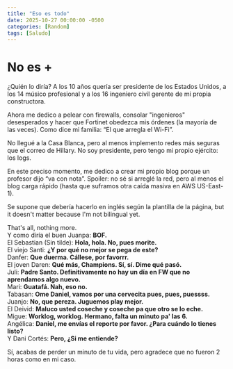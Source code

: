 ```yaml
---
title: "Eso es todo"
date: 2025-10-27 00:00:00 -0500
categories: [Random]
tags: [Saludo]
---
```


# No es +

¿Quién lo diría? A los 10 años quería ser presidente de los Estados Unidos, a los 14 músico profesional y a los 16 ingeniero civil gerente de mi propia constructora.

Ahora me dedico a pelear con firewalls, consolar "ingenieros" desesperados y hacer que Fortinet obedezca mis órdenes (la mayoría de las veces). Como dice mi familia: “El que arregla el Wi-Fi”.

No llegué a la Casa Blanca, pero al menos implemento redes más seguras que el correo de Hillary. No soy presidente, pero tengo mi propio ejército: los logs.

En este preciso momento, me dedico a crear mi propio blog porque un profesor dijo “va con nota”. Spoiler: no sé si arreglé la red, pero al menos el blog carga rápido (hasta que suframos otra caída masiva en AWS US-East-1).

Se supone que debería hacerlo en inglés según la plantilla de la página, but it doesn't matter because I'm not bilingual yet.

That's all, nothing more.  
Y como diría el buen Juanpa: **BOF.**  
El Sebastian (Sin tilde): **Hola, hola. No, pues morite.**  
El viejo Santi: **¿Y por qué no mejor se pega de este?**  
Danfer: **Que duerma. Cállese, por favorrr.**  
El joven Daren: **Qué más, Champions. Sí, sí. Dime qué pasó.**  
Juli: **Padre Santo. Definitivamente no hay un día en FW que no aprendamos algo nuevo.**  
Mari: **Guatafá. Nah, eso no.**  
Tabasan: **Ome Daniel, vamos por una cervecita pues, pues, puessss.**  
Juanjo: **No, que pereza. Juguemos play mejor.**  
El Deivid: **Maluco usted coseche y coseche pa que otro se lo eche.**  
Migue: **Worklog, worklog. Hermano, falta un minuto pa' las 6.**  
Angélica: **Daniel, me envías el reporte por favor. ¿Para cuándo lo tienes listo?**  
Y Dani Cortés: **Pero, ¿Si me entiende?**  

Sí, acabas de perder un minuto de tu vida, pero agradece que no fueron 2 horas como en mi caso.